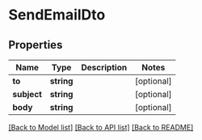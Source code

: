 # SendEmailDto

## Properties
Name | Type | Description | Notes
------------ | ------------- | ------------- | -------------
**to** | **string** |  | [optional] 
**subject** | **string** |  | [optional] 
**body** | **string** |  | [optional] 

[[Back to Model list]](../README.md#documentation-for-models) [[Back to API list]](../README.md#documentation-for-api-endpoints) [[Back to README]](../README.md)


